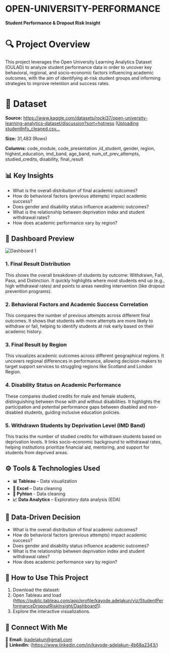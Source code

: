 # OPEN-UNIVERSITY-PERFORMANCE #
**Student Performance &amp; Dropout Risk Insight** 

# 🔍 Project Overview
This project leverages the Open University Learning Analytics Dataset (OULAD) to analyze student performance data in order to uncover key behavioral, regional, and socio-economic factors influencing academic outcomes, with the aim of identifying at-risk student groups and informing strategies to improve retention and success rates. 

# 📂 Dataset
**Source:** https://www.kaggle.com/datasets/rocki37/open-university-learning-analytics-dataset/discussion?sort=hotness ([Uploading studentInfo_cleaned.csv…]()

**Size:** 31,483 (Rows)

**Columns:** code_module, code_presentation	,id_student,	gender, region, highest_education, imd_band, age_band, num_of_prev_attempts, studied_credits, disability, final_result


## **📊 Key Insights**
- What is the overall distribution of final academic outcomes?
- How do behavioral factors (previous attempts) impact academic success?
- Does gender and disability status influence academic outcomes?
- What is the relationship between deprivation index and student withdrawal rates?
- How does academic performance vary by region?

## **📸 Dashboard Preview**
![Dashboard 1](https://github.com/user-attachments/assets/b6d81179-6d78-4d05-9a93-cf835a9d68f7)

### **1.  Final Result Distribution**
This shows the overall breakdown of students by outcome: Withdrawn, Fail, Pass, and Distinction.
It quickly highlights where most students end up (e.g., high withdrawal rates) and points to areas needing intervention (like dropout prevention programs).
### 2. **Behavioral Factors and Academic Success Correlation**
This compares the number of previous attempts across different final outcomes.
It shows that students with more attempts are more likely to withdraw or fail, helping to identify students at risk early based on their academic history.
### 3. **Final Result by Region**
This visualizes academic outcomes across different geographical regions.
It uncovers regional differences in performance, allowing decision-makers to target support services to struggling regions like Scotland and London Region.
### 4. **Disability Status on Academic Performance**
These compares studied credits for male and female students, distinguishing between those with and without disabilities.
It highlights the participation and potential performance gaps between disabled and non-disabled students, guiding inclusive education policies.
### 5. **Withdrawn Students by Deprivation Level (IMD Band)**
This tracks the number of studied credits for withdrawn students based on deprivation levels.
It links socio-economic background to withdrawal rates, helping institutions prioritize financial aid, mentoring, and support for students from deprived areas.
## **⚙️ Tools & Technologies Used**
- **📊 Tableau** – Data visualization  
- **📝 Excel** – Data cleaning
- **🐍 Pyhton** - Data cleaning
- **📈 Data Analytics** – Exploratory data analysis  (EDA)
## **📢 Data-Driven Decision**
- What is the overall distribution of final academic outcomes?
- How do behavioral factors (previous attempts) impact academic success?
- Does gender and disability status influence academic outcomes?
- What is the relationship between deprivation index and student withdrawal rates?
- How does academic performance vary by region?

## **📂 How to Use This Project**
1. Download the dataset: 
2. Open Tableau and load (https://public.tableau.com/app/profile/kayode.adelakun/viz/StudentPerformanceDropoutRiskInsight/Dashboard1). 
3. Explore the interactive visualizations.

## **📩 Connect With Me**
📧 **Email:** ikadelakun@gmail.com  
🔗 **LinkedIn:** (https://www.linkedin.com/in/kayode-adelakun-4b68a2343/)
